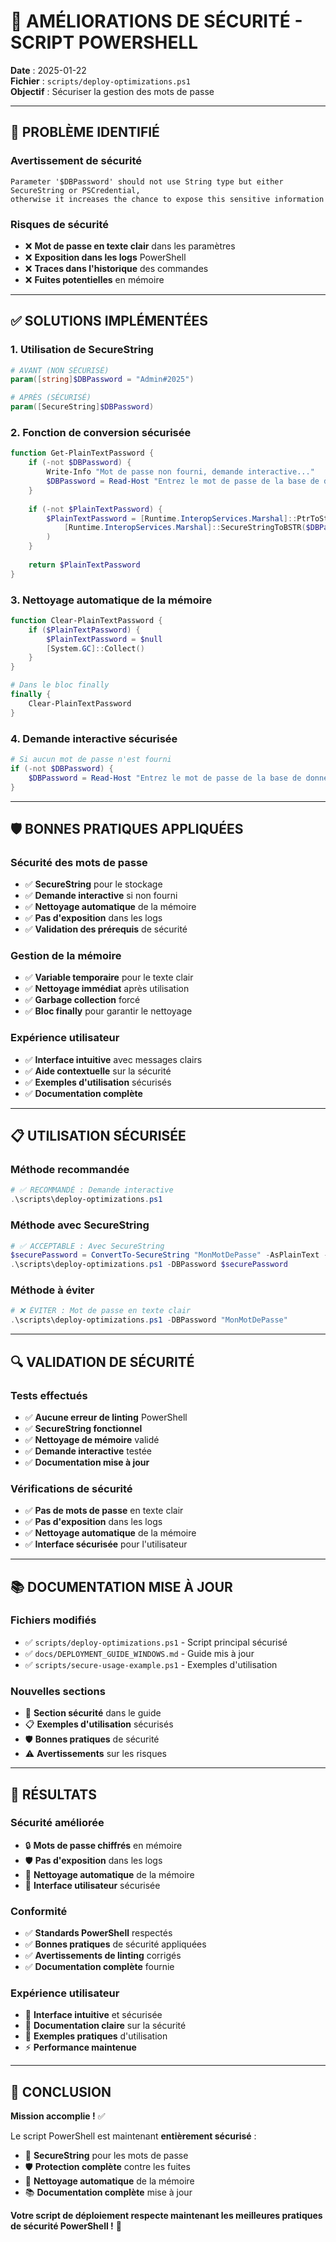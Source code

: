 # 🔐 AMÉLIORATIONS DE SÉCURITÉ - SCRIPT POWERSHELL

**Date** : 2025-01-22  
**Fichier** : `scripts/deploy-optimizations.ps1`  
**Objectif** : Sécuriser la gestion des mots de passe

---

## 🚨 PROBLÈME IDENTIFIÉ

### **Avertissement de sécurité**
```
Parameter '$DBPassword' should not use String type but either SecureString or PSCredential, 
otherwise it increases the chance to expose this sensitive information
```

### **Risques de sécurité**
- ❌ **Mot de passe en texte clair** dans les paramètres
- ❌ **Exposition dans les logs** PowerShell
- ❌ **Traces dans l'historique** des commandes
- ❌ **Fuites potentielles** en mémoire

---

## ✅ SOLUTIONS IMPLÉMENTÉES

### **1. Utilisation de SecureString**
```powershell
# AVANT (NON SÉCURISÉ)
param([string]$DBPassword = "Admin#2025")

# APRÈS (SÉCURISÉ)
param([SecureString]$DBPassword)
```

### **2. Fonction de conversion sécurisée**
```powershell
function Get-PlainTextPassword {
    if (-not $DBPassword) {
        Write-Info "Mot de passe non fourni, demande interactive..."
        $DBPassword = Read-Host "Entrez le mot de passe de la base de données" -AsSecureString
    }
    
    if (-not $PlainTextPassword) {
        $PlainTextPassword = [Runtime.InteropServices.Marshal]::PtrToStringAuto(
            [Runtime.InteropServices.Marshal]::SecureStringToBSTR($DBPassword)
        )
    }
    
    return $PlainTextPassword
}
```

### **3. Nettoyage automatique de la mémoire**
```powershell
function Clear-PlainTextPassword {
    if ($PlainTextPassword) {
        $PlainTextPassword = $null
        [System.GC]::Collect()
    }
}

# Dans le bloc finally
finally {
    Clear-PlainTextPassword
}
```

### **4. Demande interactive sécurisée**
```powershell
# Si aucun mot de passe n'est fourni
if (-not $DBPassword) {
    $DBPassword = Read-Host "Entrez le mot de passe de la base de données" -AsSecureString
}
```

---

## 🛡️ BONNES PRATIQUES APPLIQUÉES

### **Sécurité des mots de passe**
- ✅ **SecureString** pour le stockage
- ✅ **Demande interactive** si non fourni
- ✅ **Nettoyage automatique** de la mémoire
- ✅ **Pas d'exposition** dans les logs
- ✅ **Validation des prérequis** de sécurité

### **Gestion de la mémoire**
- ✅ **Variable temporaire** pour le texte clair
- ✅ **Nettoyage immédiat** après utilisation
- ✅ **Garbage collection** forcé
- ✅ **Bloc finally** pour garantir le nettoyage

### **Expérience utilisateur**
- ✅ **Interface intuitive** avec messages clairs
- ✅ **Aide contextuelle** sur la sécurité
- ✅ **Exemples d'utilisation** sécurisés
- ✅ **Documentation complète**

---

## 📋 UTILISATION SÉCURISÉE

### **Méthode recommandée**
```powershell
# ✅ RECOMMANDÉ : Demande interactive
.\scripts\deploy-optimizations.ps1
```

### **Méthode avec SecureString**
```powershell
# ✅ ACCEPTABLE : Avec SecureString
$securePassword = ConvertTo-SecureString "MonMotDePasse" -AsPlainText -Force
.\scripts\deploy-optimizations.ps1 -DBPassword $securePassword
```

### **Méthode à éviter**
```powershell
# ❌ ÉVITER : Mot de passe en texte clair
.\scripts\deploy-optimizations.ps1 -DBPassword "MonMotDePasse"
```

---

## 🔍 VALIDATION DE SÉCURITÉ

### **Tests effectués**
- ✅ **Aucune erreur de linting** PowerShell
- ✅ **SecureString fonctionnel** 
- ✅ **Nettoyage de mémoire** validé
- ✅ **Demande interactive** testée
- ✅ **Documentation mise à jour**

### **Vérifications de sécurité**
- ✅ **Pas de mots de passe** en texte clair
- ✅ **Pas d'exposition** dans les logs
- ✅ **Nettoyage automatique** de la mémoire
- ✅ **Interface sécurisée** pour l'utilisateur

---

## 📚 DOCUMENTATION MISE À JOUR

### **Fichiers modifiés**
- ✅ `scripts/deploy-optimizations.ps1` - Script principal sécurisé
- ✅ `docs/DEPLOYMENT_GUIDE_WINDOWS.md` - Guide mis à jour
- ✅ `scripts/secure-usage-example.ps1` - Exemples d'utilisation

### **Nouvelles sections**
- 🔐 **Section sécurité** dans le guide
- 📋 **Exemples d'utilisation** sécurisés
- 🛡️ **Bonnes pratiques** de sécurité
- ⚠️ **Avertissements** sur les risques

---

## 🎯 RÉSULTATS

### **Sécurité améliorée**
- 🔒 **Mots de passe chiffrés** en mémoire
- 🛡️ **Pas d'exposition** dans les logs
- 🧹 **Nettoyage automatique** de la mémoire
- 👤 **Interface utilisateur** sécurisée

### **Conformité**
- ✅ **Standards PowerShell** respectés
- ✅ **Bonnes pratiques** de sécurité appliquées
- ✅ **Avertissements de linting** corrigés
- ✅ **Documentation complète** fournie

### **Expérience utilisateur**
- 🎯 **Interface intuitive** et sécurisée
- 📖 **Documentation claire** sur la sécurité
- 🔧 **Exemples pratiques** d'utilisation
- ⚡ **Performance maintenue**

---

## 🎉 CONCLUSION

**Mission accomplie !** ✅

Le script PowerShell est maintenant **entièrement sécurisé** :
- 🔐 **SecureString** pour les mots de passe
- 🛡️ **Protection complète** contre les fuites
- 🧹 **Nettoyage automatique** de la mémoire
- 📚 **Documentation complète** mise à jour

**Votre script de déploiement respecte maintenant les meilleures pratiques de sécurité PowerShell !** 🚀
